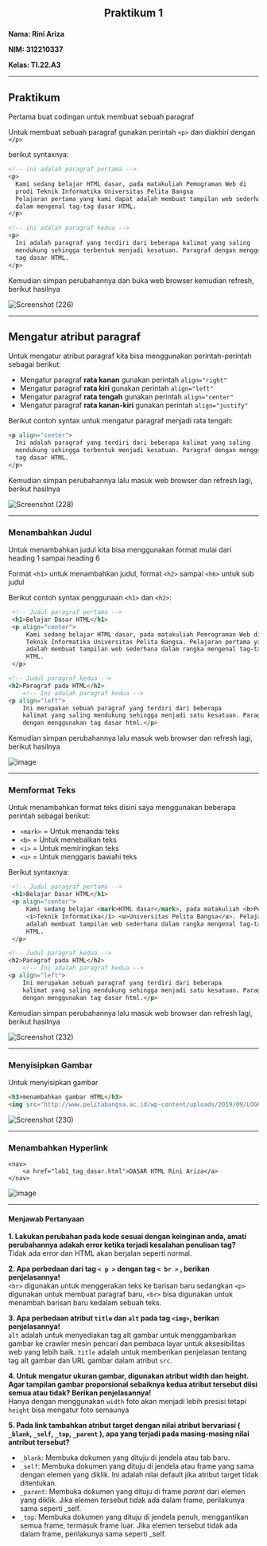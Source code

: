 <h2 <p align="center"><b>Praktikum 1</b></p></h2> 

**Nama: Rini Ariza**

**NIM: 312210337**

**Kelas: TI.22.A3**

---

## Praktikum
Pertama buat codingan untuk membuat sebuah paragraf

Untuk membuat sebuah paragraf gunakan perintah `<p>` dan diakhiri dengan `</p>` 

berikut syntaxnya:

```html
<!-- ini adalah paragraf pertama -->
<p>
  Kami sedang belajar HTML dasar, pada matakuliah Pemograman Web di
  prodi Teknik Informatika Universitas Pelita Bangsa
  Pelajaran pertama yang kami dapat adalah membuat tampilan web sederhana
  dalam mengenal tag-tag dasar HTML.
</p>

<!-- ini adalah paragraf kedua -->
<p>
  Ini adalah paragraf yang terdiri dari beberapa kalimat yang saling
  mendukung sehingga terbentuk menjadi kesatuan. Paragraf dengan menggunakan
  tag dasar HTML.
</p>
```

Kemudian simpan perubahannya dan buka web browser kemudian refresh, berikut hasilnya

![Screenshot (226)](https://github.com/rniarzz/Lab1Web/assets/115542704/67b90ab3-0347-4fa3-8b64-cb48e18397f1)

---

## Mengatur atribut paragraf

Untuk mengatur atribut paragraf kita bisa menggunakan perintah-perintah sebagai berikut:

- Mengatur paragraf **rata kanan** gunakan perintah `align="right"`
- Mengatur paragraf **rata kiri** gunakan perintah `align="left"`
- Mengatur paragraf **rata tengah** gunakan perintah `align="center"`
- Mengatur paragraf **rata kanan-kiri** gunakan perintah `align="justify"`

Berikut contoh syntax untuk mengatur paragraf menjadi rata tengah:

```html
<p align="center">
  Ini adalah paragraf yang terdiri dari beberapa kalimat yang saling
  mendukung sehingga terbentuk menjadi kesatuan. Paragraf dengan menggunakan
  tag dasar HTML.
</p>
```

Kemudian simpan perubahannya lalu masuk web browser dan refresh lagi, berikut hasilnya

![Screenshot (228)](https://github.com/rniarzz/Lab1Web/assets/115542704/bd79f905-f291-43a5-a293-04da759b4fe6)

---

### Menambahkan Judul 

Untuk menambahkan judul kita bisa menggunakan format mulai dari heading 1 sampai heading 6

Format `<h1>` untuk menambahkan judul, format `<h2>` sampai `<h6>` untuk sub judul

Berikut contoh syntax penggunaan `<h1>` dan `<h2>`:

```html
 <!-- Judul paragraf pertama -->
 <h1>Belajar Dasar HTML</h1>
 <p align="center">
     Kami sedang belajar HTML dasar, pada matakuliah Pemrograman Web di Prodi
     Teknik Informatika Universitas Pelita Bangsa. Pelajaran pertama yang kami dapat
     adalah membuat tampilan web sederhana dalam rangka mengenal tag-tag dasar
     HTML.
 </p>

<!-- Judul paragraf kedua -->
<h2>Paragraf pada HTML</h2>
    <!-- Ini adalah paragraf kedua -->
<p align="left">
    Ini merupakan sebuah paragraf yang terdiri dari beberapa
    kalimat yang saling mendukung sehingga menjadi satu kesatuan. Paragraf dibuat
    dengan menggunakan tag dasar html.</p>

```

Kemudian simpan perubahannya lalu masuk web browser dan refresh lagi, berikut hasilnya

![image](https://github.com/rniarzz/Lab1Web/assets/115542704/aaa22846-e963-449f-ab5a-ebbccc9754a1)

---

### Memformat Teks

Untuk menambahkan format teks disini saya menggunakan beberapa perintah sebagai berikut:
- `<mark>` = Untuk menandai teks
- `<b>` = Untuk menebalkan teks
- `<i>` = Untuk memiringkan teks
- `<u>` = Untuk menggaris bawahi teks

Berikut syntaxnya:

```html
 <!-- Judul paragraf pertama -->
 <h1>Belajar Dasar HTML</h1>
 <p align="center">
     Kami sedang belajar <mark>HTML dasar</mark>, pada matakuliah <b>Pemrograman Web</b> di Prodi
     <i>Teknik Informatika</i> <u>Universitas Pelita Bangsa</u>. Pelajaran pertama yang kami dapat
     adalah membuat tampilan web sederhana dalam rangka mengenal tag-tag dasar
     HTML.
 </p>

<!-- Judul paragraf kedua -->
<h2>Paragraf pada HTML</h2>
    <!-- Ini adalah paragraf kedua -->
<p align="left">
    Ini merupakan sebuah paragraf yang terdiri dari beberapa
    kalimat yang saling mendukung sehingga menjadi satu kesatuan. Paragraf dibuat
    dengan menggunakan tag dasar html.</p>

```

Kemudian simpan perubahannya lalu masuk web browser dan refresh lagi, berikut hasilnya

![Screenshot (232)](https://github.com/rniarzz/Lab1Web/assets/115542704/bde22741-18c6-4c34-a0b9-da38f3bae312)

---

### Menyisipkan Gambar

Untuk menyisipkan gambar

```html 
<h3>menambahkan gambar HTML</h3>
<img src="http://www.pelitabangsa.ac.id/wp-content/uploads/2019/09/LOGO_UPB_NEW-1.png" width="300">

```

![Screenshot (230)](https://github.com/rniarzz/Lab1Web/assets/115542704/b44072ac-fdf3-4d8e-ab01-0c1d8634edf6)

---

### Menambahkan Hyperlink
```
<nav>
    <a href="lab1_tag_dasar.html">DASAR HTML Rini Ariza</a>
</nav>
```

![image](https://github.com/rniarzz/Lab1Web/assets/115542704/e7204d60-af29-44fb-90b7-fa4a102116d6)

---

#### Menjawab Pertanyaan

<b>1. Lakukan perubahan pada kode sesuai dengan keinginan anda, amati perubahannya adakah
error ketika terjadi kesalahan penulisan tag? </b> <br>
Tidak ada error dan HTML akan berjalan seperti normal. 
<br>

<b>2. Apa perbedaan dari tag ```< p >``` dengan tag ```< br >``` , berikan penjelasannya! </b> <br>
```<br>``` digunakan untuk menggerakan teks ke barisan baru sedangkan ```<p>``` digunakan untuk membuat paragraf baru, ```<br>``` bisa digunakan untuk menambah barisan baru kedalam sebuah teks.
<br>

<b>3. Apa perbedaan atribut ```title``` dan ```alt``` pada tag ```<img>```, berikan penjelasannya! </b> <br>
```alt``` adalah untuk menyediakan tag alt gambar untuk menggambarkan gambar ke crawler mesin pencari dan pembaca layar untuk aksesibilitas web yang lebih baik. ```title``` adalah untuk memberikan penjelasan tentang tag alt gambar dan URL gambar dalam atribut ```src```.
<br>

<b>4. Untuk mengatur ukuran gambar, digunakan atribut width dan height. Agar tampilan gambar
proporsional sebaiknya kedua atribut tersebut diisi semua atau tidak? Berikan penjelasannya! </b> <br>
Hanya dengan menggunakan ```width``` foto akan menjadi lebih presisi tetapi ```height``` bisa mengatur foto semaunya 
<br>

<b>5. Pada link tambahkan atribut target dengan nilai atribut bervariasi ( ```_blank```, ```_self```, ```_top```, ```_parent``` ), apa yang terjadi pada masing-masing nilai antribut tersebut? </b> <br>
- ```_blank```: Membuka dokumen yang dituju di jendela atau tab baru. 
- ```_self```: Membuka dokumen yang dituju di jendela atau frame yang sama dengan elemen yang diklik. Ini adalah nilai default jika atribut target tidak ditentukan. 
- ```_parent```: Membuka dokumen yang dituju di frame <i>parent</i> dari elemen yang diklik. Jika elemen tersebut tidak ada dalam frame, perilakunya sama seperti _self. 
- ```_top```: Membuka dokumen yang dituju di jendela penuh, menggantikan semua frame, termasuk frame luar. Jika elemen tersebut tidak ada dalam frame, perilakunya sama seperti _self. 



